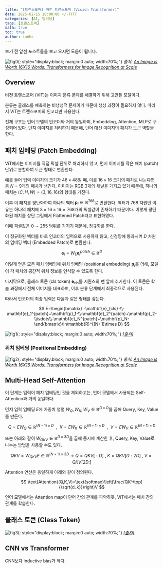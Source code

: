 ```yaml
---
title: "[트랜스포머] 비전 트랜스포머 (Vision Transformer)"
date: 2025-02-15 18:00:00 +/-TTTT
categories: [AI, 딥러닝]
tags: [트랜스포머]
math: true
toc: true
author: sunho
---
```


보기 전 앞선 포스트들을 보고 오시면 도움이 됩니다.

![fig0](dl/transformer/5-0.png){: style="display:block; margin:0 auto; width:70%;"}
_출처: [An Image is Worth 16X16 Words:
Transformers for Image Recognition at Scale](https://arxiv.org/abs/2010.11929)_

## Overview

비전 트랜스포머 (ViT)는 이미지 분류 문제를 해결하기 위해 고안된 모델이다.

분류는 클래스를 예측하는 비생성적 문제이기 때문에 생성 과정이 필요하지 않다. 따라서 ViT는 트랜스포머의 인코더만 사용한다. 

전체 구조는 언어 모델의 인코더와 거의 동일하며, Embedding, Attention, MLP로 구성되어 있다. 단지 이미지를 처리하기 때문에, 단어 대신 이미지의 패치가 토큰 역할을 한다.

## 패치 임베딩 (Patch Embedding)

ViT에서는 이미지를 직접 픽셀 단위로 처리하지 않고, 먼저 이미지를 작은 패치 (patch) 단위로 분할하여 토큰 형태로 변환한다.

예를 들어 입력 이미지의 크기가 $48\times48$일 때, 이를 $16\times16$ 크기의 패치로 나눈다면 총 $N=9$개의 패치가 생긴다. 이미지는 RGB 3개의 채널을 가지고 있기 때문에, 하나의 패치는 $(C,H,W)=(3,16,16)$의 형태를 가진다.

이후 이 패치를 평탄화하여 하나의 벡터 $\mathbf{p}_i\in\mathbb{R}^{768}$로 변환한다. 벡터가 $768$ 차원인 이유는 하나의 패치에 $3\times16\times16=768$개의 픽셀값이 존재하기 때문이다. 이렇게 평탄화된 패치를 상단 그림에서 Flattened Patch라고 표현하였다.

이때 픽셀값은 $0\sim255$ 범위를 가지기 때문에, 정규화를 한다.

이 정규화된 벡터를 바로 인코더의 입력으로 사용하지 않고, 신경망에 통과시켜 $D$ 차원의 임베딩 벡터 (Embedded Patch)로 변환한다.

$$
\mathbf{e}_i=W_E\mathbf{e}_i^{patch}\in\mathbb{R}^D
$$

이렇게 얻은 모든 패치 임베딩에 위치 임베딩 (positional embedding) $\mathbf{p}_i$를 더해, 모델이 각 패치의 공간적 위치 정보를 인식할 수 있도록 한다.

마지막으로, 클래스 토큰 (cls token) $\mathbf{e}_{cls}$를 시퀀스의 맨 앞에 추가한다. 이 토큰은 학습 과정에서 전체 이미지를 대표하며, 이후 분류 단계에서 최종적으로 사용된다.

따라서 인코더의 최종 입력은 다음과 같은 형태를 갖는다.

$$
E=\begin{bmatrix}
-\mathbf{e}_{cls}-\\-\mathbf{e}_1^{patch}+\mathbf{p}_1-\\-\mathbf{e}_2^{patch}+\mathbf{p}_2-\\\vdots\\-\mathbf{e}_N^{patch}+\mathbf{p}_N-
\end{bmatrix}\in\mathbb{R}^{(N+1)\times D}
$$

![fig1](dl/transformer/5-1.png){: style="display:block; margin:0 auto; width:70%;"}
_[[출처]](https://link.springer.com/article/10.1007/s00138-024-01609-0)_

### 위치 임베딩 (Positional Embedding)

![fig2](dl/transformer/5-2.png){: style="display:block; margin:0 auto; width:70%;"}
_출처: [An Image is Worth 16X16 Words:
Transformers for Image Recognition at Scale](https://arxiv.org/abs/2010.11929)_

## Multi-Head Self-Attention

이 단계는 입력이 패치 임베딩인 것을 제외하고는, 언어 모델에서 사용되는 Self-Attention과 거의 동일하다.

먼저 입력 임베딩 $E$에 가중치 행렬 $W_Q,W_K,W_V\in\mathbb{R}^{D\times D}$를 곱해 Query, Key, Value를 만든다.

$$
Q=EW_Q\in\mathbb{R}^{(N+1)\times D}~~,~~
K=EW_K\in\mathbb{R}^{(N+1)\times D}~~,~~
V=EW_V\in\mathbb{R}^{(N+1)\times D}
$$

또는 아래와 같이 $W_{QKV}\in\mathbb{R}^{D\times 3D}$을 곱해 동시에 계산한 후, Query, Key, Value로 나누는 방법을 사용할 수도 있다.

$$
QKV=W_{QKV}E\in\mathbb{R}^{(N+1)\times 3D}~\to~
Q=QKV[:D]~,~K=QKV[D:2D]~,~V=QKV[2D:]
$$

Attention 연산은 동일하게 아래와 같이 정의된다.

$$
\text{Attention}(Q,K,V)=\text{softmax}\left(\frac{QK^\top}{\sqrt{d_k}}\right)V
$$

언어 모델에서는 Attention map이 단어 간의 관계를 파악하듯, ViT에서는 패치 간의 관계를 학습한다.

## 클래스 토큰 (Class Token)

![fig3](dl/transformer/5-3.png){: style="display:block; margin:0 auto; width:70%;"}
_[[출처]](https://medium.com/@braian.d/understanding-representations-of-concepts-in-visual-transformers-by-analyzing-attention-maps-from-de00fce5bbdb)_

## CNN vs Transformer

CNN보다 inductive bias가 적다. 
